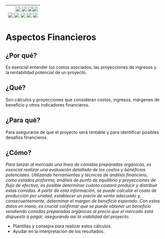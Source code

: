 <div align=right>

|[![](https://img.shields.io/badge/-Inicio-FFF?style=flat&logo=Emlakjet&logoColor=black)](/README.md) [![](https://img.shields.io/badge/-Introducción-FFF?style=flat&logo=abbrobotstudio&logoColor=black)](/documentos/intro.md) [![](https://img.shields.io/badge/-Panorámica-FFF?style=flat&logo=openstreetmap&logoColor=black)](/documentos/panoramica.md)[![](https://img.shields.io/badge/-Modelos_de_lenguaje-FFF?style=flat&logo=LiveChat&logoColor=black)](/documentos/LLMs.md)<br>  [![](https://img.shields.io/badge/-Prompts-FFF?style=flat&logo=Proton&logoColor=black)](/documentos/prompts/README.md) [![](https://img.shields.io/badge/-Ing,_de_prompts-FFF?style=flat&logo=googleearthengine&logoColor=black)](/documentos/ingenieriaDePrompts/README.md) [![](https://img.shields.io/badge/-Patrones-FFF?style=flat&logo=textpattern&logoColor=black)](/documentos/ingenieriaDePrompts/patrones/README.md) [![](https://img.shields.io/badge/8vP-FFF?style=flat&logo=v8&logoColor=black)](/documentos/prompts/mejoresPracticas/8virtudesDelPrompting.md) [![](https://img.shields.io/badge/-Casos_de_uso-FFF?style=flat&logo=gitbook&logoColor=black)](/documentos/casosDeUso/README.md)|
|-:|

</div>

# Aspectos Financieros

## ¿Por qué?

Es esencial entender los costos asociados, las proyecciones de ingresos y la rentabilidad potencial de un proyecto.

## ¿Qué?

Son cálculos y proyecciones que consideran costos, ingresos, márgenes de beneficio y otros indicadores financieros.

## ¿Para qué?

Para asegurarse de que el proyecto será rentable y para identificar posibles desafíos financieros.

## ¿Cómo?

*Para lanzar al mercado una línea de comidas preparadas orgánicas, es esencial realizar una evaluación detallada de los costos y beneficios potenciales. Utilizando herramientas y técnicas de análisis financiero, como estados proforma, análisis de punto de equilibrio y proyecciones de flujo de efectivo, es posible determinar cuánto costará producir y distribuir estas comidas. A partir de esta información, se puede calcular el costo de producción por unidad, establecer un precio de venta adecuado y, consecuentemente, determinar el margen de beneficio esperado. Con estos datos en mano, es crucial confirmar que se puede obtener un beneficio vendiendo comidas preparadas orgánicas al precio que el mercado está dispuesto a pagar, asegurando así la viabilidad del proyecto.*

- Plantillas y consejos para realizar estos cálculos.
- Ayudar en la interpretación de los resultados.

